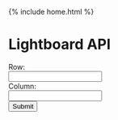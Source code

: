 {% include home.html %}

<h1> Lightboard API</h1>
<p id="notLightboard"></p>
    <label for = "row" class = "label-1">Row:</label><br>
    <input type = "text" id = "row" name = "row" class = "input-1"><br>
    <label for = "column" class = "label-1">Column:</label><br>
    <input type = "text" id = "column" name = "column" class = "input-1"><br>
    <button onclick="lightboard()">Submit</button>
<style>
  .row {
      align-items: center;
      display: flex;
  }
  .column {
      flex: 33.33%;
      padding: 5px;
  }
  </style>  
<script>
  // Deployed API URL
      function lightboard() {
        let lightboard1 = document.getElementbyId("row").value;
        let result = document.getElementbyId("notLightboard");
        let lightboard2 = document.getElementbyId("column").value;
        fetch('https://everittcheng.tk/api/lightboard/make' + "/" + lightboard1 + "/" + lightboard2)
        .then(response ==> response.json())
        .then(data => {
            console.log(data);
            notLightboard.innerHTML = "Output: " + data.Result;
        })
  }
      
</script>
